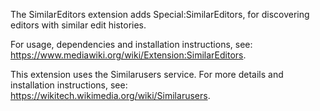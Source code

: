 The SimilarEditors extension adds Special:SimilarEditors, for discovering editors with similar edit histories.

For usage, dependencies and installation instructions, see: <https://www.mediawiki.org/wiki/Extension:SimilarEditors>.

This extension uses the Similarusers service. For more details and installation instructions, see: <https://wikitech.wikimedia.org/wiki/Similarusers>.
